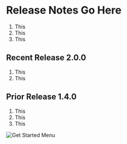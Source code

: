 # Release Notes Go Here
1. This
2. This
3. This

## Recent Release 2.0.0
1. This
2. This

## Prior Release 1.4.0
1. This
2. This
3. This

![Get Started Menu](../images/GetStarts.jpg)
